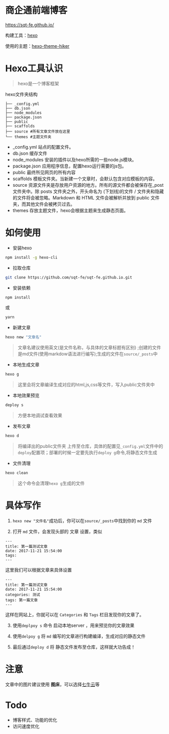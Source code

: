 # 商企通前端博客
https://sqt-fe.github.io/

构建工具：[hexo](https://hexo.io/zh-cn/)

使用的主题：[hexo-theme-hiker](https://github.com/iTimeTraveler/hexo-theme-hiker/blob/master/README.cn.md)

# Hexo工具认识
> hexo是一个博客框架

hexo文件夹结构
```
├── _config.yml 
├── db.json
├── node_modules 
├── package.json
├── public 
├── scaffolds 
├── source #所有文章文件放在这里
└── themes #主题文件夹
```

* _config.yml  站点的配置文件。
* db.json   缓存文件
* node_modules   安装的插件以及hexo所需的一些node.js模块。
* package.json  应用程序信息，配置hexo运行需要的js包。
* public  最终所见网页的所有内容
* scaffolds   模板文件夹。当新建一个文章时，会默认包含对应模板的内容。
* source  资源文件夹是存放用户资源的地方。所有的源文件都会被保存在_post文件夹中。除 posts 文件夹之外，开头命名为 (下划线)的文件 / 文件夹和隐藏的文件将会被忽略。Markdown 和 HTML 文件会被解析并放到 public 文件夹，而其他文件会被拷贝过去。
* themes  存放主题文件，hexo会根据主题来生成静态页面。

# 如何使用

* 安装hexo
```bash
npm install -g hexo-cli
```

* 拉取仓库
```bash
git clone https://github.com/sqt-fe/sqt-fe.github.io.git
```

* 安装依赖
```bash
npm install
```
或
```bash
yarn
```

* 新建文章
```bash
hexo new "文章名"
```
> 文章名建议使用英文(是文件名称，与具体的文章标题有区别) ;创建的文件是md文件(使用markdow语法进行编写);生成的文件在`source/_posts`中

* 本地生成文章
```bash
hexo g
```
> 这里会将文章编译生成对应的html,js,css等文件，写入public文件夹中

* 本地效果预览
```bash
deploy s
```
> 方便本地调试查看效果

* 发布文章
```bash
hexo d
```
> 将编译出的public文件夹 上传至仓库，具体的配置见`_config.yml`文件中的`deploy`配置项；部署的时候一定要先执行`deploy g`命令,将静态文件生成

* 文件清理
```bash
hexo clean
```
> 这个命令会清理`hexo g`生成的文件

# 具体写作
1. `hexo new "文件名"`成功后，你可以在`source/_posts`中找到你的 `md` 文件

2. 打开 `md` 文件，会发现头部的 文章 设置，类似
```
---
title: 第一篇测试文章
date: 2017-11-21 15:54:00
tags:
---
```
这里我们可以根据文章来具体设置
```
---
title: 第一篇测试文章
date: 2017-11-21 15:54:00
categories: 测试
tags: 第一篇文章
---
```
这样在网站上，你就可以在 `Categories` 和 `Tags` 栏目发现你的文章了。

3. 使用`deplpoy s` 命令 启动本地server ，用来预览你的文章效果

4. 使用`delpoy g` 将 `md` 编写的文章进行构建编译，生成对应的静态文件

5. 最后通过`deploy d` 将 静态文件发布至仓库，这样就大功告成！

# 注意
文章中的图片建议使用 **图床**，可以选择[七牛云](https://www.qiniu.com/?hmsr=biaoti&hmpl=pinzhuan&hmcu=biaoti&hmkw=&hmci=)等

# Todo
* 博客样式、功能的优化
* 访问速度优化

